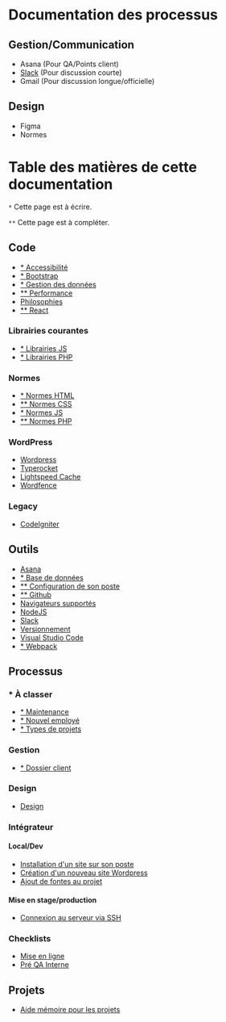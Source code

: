 # Documentation des processus

## Gestion/Communication

- Asana (Pour QA/Points client)
- [Slack](https://join.slack.com/t/pixel-circus/shared_invite/zt-hysuxx1h-QYYwyqhtkFM_o3m4ZpF1QQ) (Pour discussion courte)
- Gmail (Pour discussion longue/officielle)

## Design

- Figma
- Normes

# Table des matières de cette documentation

`*` Cette page est à écrire.

`**` Cette page est à compléter.

## Code
- [* Accessibilité](code/accessibilite)
- [* Bootstrap](code/bootstrap)
- [* Gestion des données](code/gestion-des-donnees)
- [** Performance](code/performance)
- [Philosophies](code/philosophies)
- [** React](code/react)

### Librairies courantes
- [* Librairies JS](code/librairies-js)
- [* Librairies PHP](code/librairies-php)

### Normes
- [* Normes HTML](code/normes-html)
- [** Normes CSS](code/normes-css)
- [* Normes JS](code/normes-js)
- [** Normes PHP](code/normes-php)

### WordPress
- [Wordpress](code/wordpress)
- [Typerocket](code/typerocket)
- [Lightspeed Cache](code/wp-plugin-litespeed-cache)
- [Wordfence](code/wp-plugin-wordfence)

### Legacy
- [CodeIgniter](code/codeigniter)

## Outils

- [Asana](outils/asana)
- [* Base de données](outils/bases-de-donnees)
- [** Configuration de son poste](outils/configuration-ordinateur)
- [** Github](outils/github)
- [Navigateurs supportés](outils/navigateurs-supportes)
- [NodeJS](outils/nodejs)
- [Slack](outils/slack)
- [Versionnement](outils/versionnement)
- [Visual Studio Code](outils/visual-studio-code)
- [* Webpack](outils/webpack)

## Processus

### * À classer  
- [* Maintenance](processus/maintenance)
- [* Nouvel employé](processus/nouvel-employe)
- [* Types de projets](processus/projet)
### Gestion
- [* Dossier client](processus/dossier-client)
### Design
- [Design](processus/design)
### Intégrateur
#### Local/Dev
- [Installation d'un site sur son poste](processus/installation-en-local)
- [Création d'un nouveau site Wordpress](processus/creation-nouveau-site-wp.md)
- [Ajout de fontes au projet](processus/fonts)

#### Mise en stage/production
- [Connexion au serveur via SSH](processus/connection-ssh-serveur)

### Checklists
- [Mise en ligne](processus/checklist-mise-en-ligne)
- [Pré QA Interne](processus/checklist-pre-qa-interne)

## Projets
- [Aide mémoire pour les projets](projets/index)